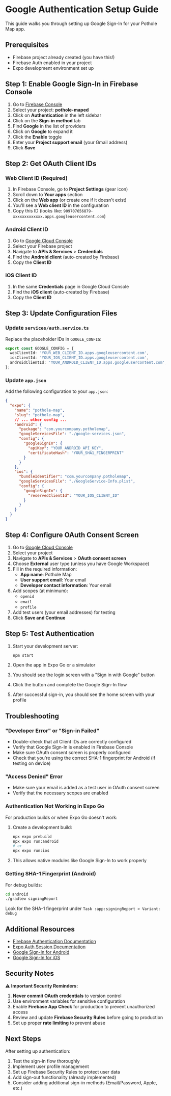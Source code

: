 # Google Authentication Setup Guide

This guide walks you through setting up Google Sign-In for your Pothole Map app.

## Prerequisites

- Firebase project already created (you have this!)
- Firebase Auth enabled in your project
- Expo development environment set up

## Step 1: Enable Google Sign-In in Firebase Console

1. Go to [Firebase Console](https://console.firebase.google.com/)
2. Select your project: **pothole-maped**
3. Click on **Authentication** in the left sidebar
4. Click on the **Sign-in method** tab
5. Find **Google** in the list of providers
6. Click on **Google** to expand it
7. Click the **Enable** toggle
8. Enter your **Project support email** (your Gmail address)
9. Click **Save**

## Step 2: Get OAuth Client IDs

### Web Client ID (Required)

1. In Firebase Console, go to **Project Settings** (gear icon)
2. Scroll down to **Your apps** section
3. Click on the **Web app** (or create one if it doesn't exist)
4. You'll see a **Web client ID** in the configuration
5. Copy this ID (looks like: `909707656879-xxxxxxxxxxxxx.apps.googleusercontent.com`)

### Android Client ID

1. Go to [Google Cloud Console](https://console.cloud.google.com/)
2. Select your Firebase project
3. Navigate to **APIs & Services** > **Credentials**
4. Find the **Android client** (auto-created by Firebase)
5. Copy the **Client ID**

### iOS Client ID

1. In the same **Credentials** page in Google Cloud Console
2. Find the **iOS client** (auto-created by Firebase)
3. Copy the **Client ID**

## Step 3: Update Configuration Files

### Update `services/auth.service.ts`

Replace the placeholder IDs in `GOOGLE_CONFIG`:

```typescript
export const GOOGLE_CONFIG = {
  webClientId: 'YOUR_WEB_CLIENT_ID.apps.googleusercontent.com',
  iosClientId: 'YOUR_IOS_CLIENT_ID.apps.googleusercontent.com',
  androidClientId: 'YOUR_ANDROID_CLIENT_ID.apps.googleusercontent.com',
};
```

### Update `app.json`

Add the following configuration to your `app.json`:

```json
{
  "expo": {
    "name": "pothole-map",
    "slug": "pothole-map",
    // ... other config ...
    "android": {
      "package": "com.yourcompany.potholemap",
      "googleServicesFile": "./google-services.json",
      "config": {
        "googleSignIn": {
          "apiKey": "YOUR_ANDROID_API_KEY",
          "certificateHash": "YOUR_SHA1_FINGERPRINT"
        }
      }
    },
    "ios": {
      "bundleIdentifier": "com.yourcompany.potholemap",
      "googleServicesFile": "./GoogleService-Info.plist",
      "config": {
        "googleSignIn": {
          "reservedClientId": "YOUR_IOS_CLIENT_ID"
        }
      }
    }
  }
}
```

## Step 4: Configure OAuth Consent Screen

1. Go to [Google Cloud Console](https://console.cloud.google.com/)
2. Select your project
3. Navigate to **APIs & Services** > **OAuth consent screen**
4. Choose **External** user type (unless you have Google Workspace)
5. Fill in the required information:
   - **App name**: Pothole Map
   - **User support email**: Your email
   - **Developer contact information**: Your email
6. Add scopes (at minimum):
   - `openid`
   - `email`
   - `profile`
7. Add test users (your email addresses) for testing
8. Click **Save and Continue**

## Step 5: Test Authentication

1. Start your development server:
   ```bash
   npm start
   ```

2. Open the app in Expo Go or a simulator

3. You should see the login screen with a "Sign in with Google" button

4. Click the button and complete the Google Sign-In flow

5. After successful sign-in, you should see the home screen with your profile

## Troubleshooting

### "Developer Error" or "Sign-in Failed"

- Double-check that all Client IDs are correctly configured
- Verify that Google Sign-In is enabled in Firebase Console
- Make sure OAuth consent screen is properly configured
- Check that you're using the correct SHA-1 fingerprint for Android (if testing on device)

### "Access Denied" Error

- Make sure your email is added as a test user in OAuth consent screen
- Verify that the necessary scopes are enabled

### Authentication Not Working in Expo Go

For production builds or when Expo Go doesn't work:

1. Create a development build:
   ```bash
   npx expo prebuild
   npx expo run:android
   # or
   npx expo run:ios
   ```

2. This allows native modules like Google Sign-In to work properly

### Getting SHA-1 Fingerprint (Android)

For debug builds:
```bash
cd android
./gradlew signingReport
```

Look for the SHA-1 fingerprint under `Task :app:signingReport > Variant: debug`

## Additional Resources

- [Firebase Authentication Documentation](https://firebase.google.com/docs/auth)
- [Expo Auth Session Documentation](https://docs.expo.dev/guides/authentication/)
- [Google Sign-In for Android](https://developers.google.com/identity/sign-in/android/start)
- [Google Sign-In for iOS](https://developers.google.com/identity/sign-in/ios/start)

## Security Notes

⚠️ **Important Security Reminders:**

1. **Never commit OAuth credentials** to version control
2. Use environment variables for sensitive configuration
3. Enable **Firebase App Check** for production to prevent unauthorized access
4. Review and update **Firebase Security Rules** before going to production
5. Set up proper **rate limiting** to prevent abuse

## Next Steps

After setting up authentication:

1. Test the sign-in flow thoroughly
2. Implement user profile management
3. Set up Firebase Security Rules to protect user data
4. Add sign-out functionality (already implemented)
5. Consider adding additional sign-in methods (Email/Password, Apple, etc.)
